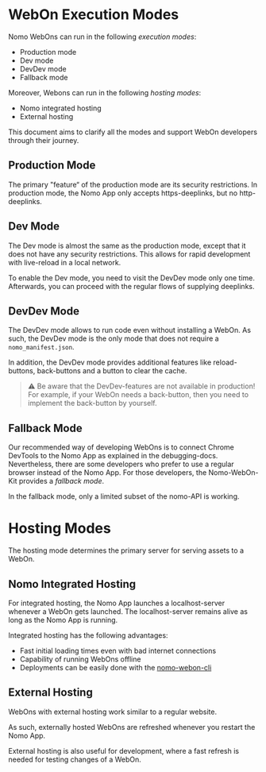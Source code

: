 # WebOn Execution Modes

Nomo WebOns can run in the following _execution modes_:

- Production mode
- Dev mode
- DevDev mode
- Fallback mode

Moreover, Webons can run in the following _hosting modes_:

- Nomo integrated hosting
- External hosting

This document aims to clarify all the modes and support WebOn developers through their journey.

## Production Mode

The primary "feature“ of the production mode are its security restrictions.
In production mode, the Nomo App only accepts https-deeplinks, but no http-deeplinks.

## Dev Mode

The Dev mode is almost the same as the production mode, except that it does not have any security restrictions.
This allows for rapid development with live-reload in a local network.

To enable the Dev mode, you need to visit the DevDev mode only one time. Afterwards, you can proceed with the regular flows of supplying deeplinks.

## DevDev Mode

The DevDev mode allows to run code even without installing a WebOn.
As such, the DevDev mode is the only mode that does not require a `nomo_manifest.json`.

In addition, the DevDev mode provides additional features like reload-buttons, back-buttons and a button to clear the cache.

> :warning: Be aware that the DevDev-features are not available in production!
> For example, if your WebOn needs a back-button, then you need to implement the back-button by yourself.

## Fallback Mode

Our recommended way of developing WebOns is to connect Chrome DevTools to the Nomo App as explained in the debugging-docs.
Nevertheless, there are some developers who prefer to use a regular browser instead of the Nomo App.
For those developers, the Nomo-WebOn-Kit provides a _fallback mode_.

In the fallback mode, only a limited subset of the nomo-API is working.

# Hosting Modes

The hosting mode determines the primary server for serving assets to a WebOn.

## Nomo Integrated Hosting

For integrated hosting, the Nomo App launches a localhost-server whenever a WebOn gets launched.
The localhost-server remains alive as long as the Nomo App is running.

Integrated hosting has the following advantages:

- Fast initial loading times even with bad internet connections
- Capability of running WebOns offline
- Deployments can be easily done with the [nomo-webon-cli](https://github.com/nomo-app/nomo-webon-cli)

## External Hosting

WebOns with external hosting work similar to a regular website.

As such, externally hosted WebOns are refreshed whenever you restart the Nomo App.

External hosting is also useful for development, where a fast refresh is needed for testing changes of a WebOn.
